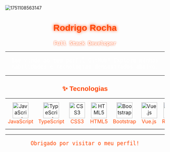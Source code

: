 
![1751108563147](https://github.com/user-attachments/assets/205dfaea-f56f-4591-b8ec-e7216e6254d2)


<div align="center">
  <h1 style="color: #FF4500; font-family: 'Orbitron', sans-serif; text-shadow: 0 0 10px #FF4500;">
    Rodrigo Rocha
  </h1>

  <h3 style="color: #FFFFFF; font-family: 'Roboto Mono', monospace; text-shadow: 0 0 5px #FF4500;">
    Full Stack Developer
  </h3>
</div>

---

<div align="center">
  <p style="color: #FFFFFF; font-family: 'Roboto Mono', monospace; font-size: 1.2em;">
    Bem-vindo ao meu perfil GitHub! Explore minhas habilidades e tecnologias demonstradas abaixo.
  </p>
</div>

---

## <div align="center"><span style="color: #FF4500; font-family: 'Orbitron', sans-serif;">✨ Tecnologias </span></div>

<div align="center">
  <table>
    <tr>
      <td align="center">
        <img src="https://cdn.jsdelivr.net/gh/devicons/devicon/icons/javascript/javascript-original.svg" alt="JavaScript" width="50" height="50"/><br>
        <span style="color: #FF4500;">JavaScript</span>
      </td>
      <td align="center">
        <img src="https://cdn.jsdelivr.net/gh/devicons/devicon/icons/typescript/typescript-original.svg" alt="TypeScript" width="50" height="50"/><br>
        <span style="color: #FF4500;">TypeScript</span>
      </td>
      <td align="center">
        <img src="https://cdn.jsdelivr.net/gh/devicons/devicon/icons/css3/css3-original.svg" alt="CSS3" width="50" height="50"/><br>
        <span style="color: #FF4500;">CSS3</span>
      </td>
      <td align="center">
        <img src="https://cdn.jsdelivr.net/gh/devicons/devicon/icons/html5/html5-original.svg" alt="HTML5" width="50" height="50"/><br>
        <span style="color: #FF4500;">HTML5</span>
      </td>
      <td align="center">
        <img src="https://cdn.jsdelivr.net/gh/devicons/devicon/icons/bootstrap/bootstrap-original.svg" alt="Bootstrap" width="50" height="50"/><br>
        <span style="color: #FF4500;">Bootstrap</span>
      </td>
      <td align="center">
        <img src="https://cdn.jsdelivr.net/gh/devicons/devicon/icons/vuejs/vuejs-original.svg" alt="Vue.js" width="50" height="50"/><br>
        <span style="color: #FF4500;">Vue.js</span>
      </td>
      <td align="center">
        <img src="https://cdn.jsdelivr.net/gh/devicons/devicon/icons/react/react-original.svg" alt="React.js" width="50" height="50"/><br>
        <span style="color: #FF4500;">React.js</span>
      </td>
      <td align="center">
        <img src="https://cdn.jsdelivr.net/gh/devicons/devicon/icons/nodejs/nodejs-original.svg" alt="Node.js" width="50" height="50"/><br>
        <span style="color: #FF4500;">Node.js</span>
      </td>
      <td align="center">
        <img src="https://cdn.jsdelivr.net/gh/devicons/devicon/icons/express/express-original.svg" alt="Express" width="50" height="50"/><br>
        <span style="color: #FF4500;">Express</span>
      </td>
      <td align="center">
        <img src="https://cdn.jsdelivr.net/gh/devicons/devicon/icons/python/python-original.svg" alt="Python" width="50" height="50"/><br>
        <span style="color: #FF4500;">Python</span>
      </td>
      <td align="center">
        <img src="https://cdn.jsdelivr.net/gh/devicons/devicon/icons/postgresql/postgresql-original.svg" alt="PostgreSQL" width="50" height="50"/><br>
        <span style="color: #FF4500;">PostgreSQL</span>
      </td>
      <td align="center">
        <img src="https://cdn.jsdelivr.net/gh/devicons/devicon/icons/mongodb/mongodb-original.svg" alt="MongoDB" width="50" height="50"/><br>
        <span style="color: #FF4500;">MongoDB</span>
      </td>
      <td align="center">
        <img src="https://cdn.jsdelivr.net/gh/devicons/devicon/icons/docker/docker-original.svg" alt="Docker" width="50" height="50"/><br>
        <span style="color: #FF4500;">Docker</span>
      </td>
      <td align="center">
        <img src="https://cdn.jsdelivr.net/gh/devicons/devicon/icons/vscode/vscode-original.svg" alt="VS Code" width="50" height="50"/><br>
        <span style="color: #FF4500;">VS Code</span>
      </td>
      <td align="center">
        <img src="https://upload.wikimedia.org/wikipedia/commons/0/04/ChatGPT_logo.svg" alt="ChatGPT" width="50" height="50"/><br>
        <span style="color: #FF4500;">ChatGPT</span>
      </td>
    </tr>
  </table>
</div>

---

<p align="center" style="color: #FF4500; font-family: 'Roboto Mono', monospace; font-size: 1.2em;">
  Obrigado por visitar o meu perfil!
</p>
